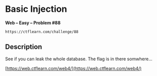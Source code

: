 # Basic Injection

**Web – Easy – Problem #88**

`https://ctflearn.com/challenge/88`


## Description

See if you can leak the whole database. The flag is in there somwhere...

[https://web.ctflearn.com/web4/](https://web.ctflearn.com/web4/)

